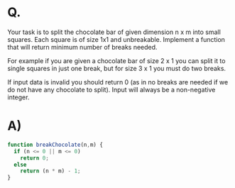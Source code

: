 # Q.
Your task is to split the chocolate bar of given dimension n x m into small squares. Each square is of size 1x1 and unbreakable. Implement a function that will return minimum number of breaks needed.

For example if you are given a chocolate bar of size 2 x 1 you can split it to single squares in just one break, but for size 3 x 1 you must do two breaks.

If input data is invalid you should return 0 (as in no breaks are needed if we do not have any chocolate to split). Input will always be a non-negative integer.

# A)
```js
function breakChocolate(n,m) {
  if (n <= 0 || m <= 0)
    return 0;
  else
    return (n * m) - 1;
}
```

